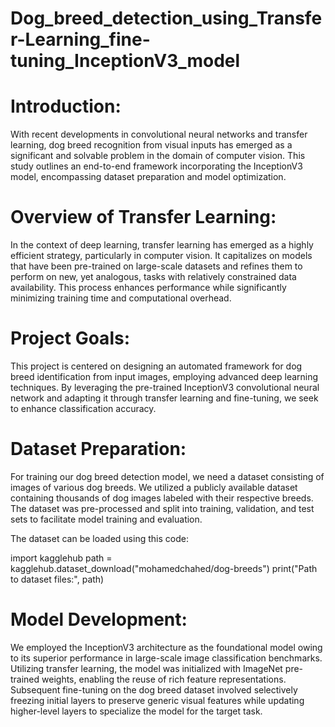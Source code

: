 # Dog_breed_detection_using_Transfer-Learning_fine-tuning_InceptionV3_model

# Introduction:

With recent developments in convolutional neural networks and transfer learning, dog breed recognition from visual inputs has emerged as a significant and solvable problem in the domain of computer vision. This study outlines an end-to-end framework incorporating the InceptionV3 model, encompassing dataset preparation and model optimization.

# Overview of Transfer Learning:

In the context of deep learning, transfer learning has emerged as a highly efficient strategy, particularly in computer vision. It capitalizes on models that have been pre-trained on large-scale datasets and refines them to perform on new, yet analogous, tasks with relatively constrained data availability. This process enhances performance while significantly minimizing training time and computational overhead.

# Project Goals: 

This project is centered on designing an automated framework for dog breed identification from input images, employing advanced deep learning techniques. By leveraging the pre-trained InceptionV3 convolutional neural network and adapting it through transfer learning and fine-tuning, we seek to enhance classification accuracy.

# Dataset Preparation: 

For training our dog breed detection model, we need a dataset consisting of images of various dog breeds. We utilized a publicly available dataset containing thousands of dog images labeled with their respective breeds. The dataset was pre-processed and split into training, validation, and test sets to facilitate model training and evaluation.

The dataset can be loaded using this code:

import kagglehub
path = kagglehub.dataset_download("mohamedchahed/dog-breeds")
print("Path to dataset files:", path)

# Model Development: 

We employed the InceptionV3 architecture as the foundational model owing to its superior performance in large-scale image classification benchmarks. Utilizing transfer learning, the model was initialized with ImageNet pre-trained weights, enabling the reuse of rich feature representations. Subsequent fine-tuning on the dog breed dataset involved selectively freezing initial layers to preserve generic visual features while updating higher-level layers to specialize the model for the target task.
